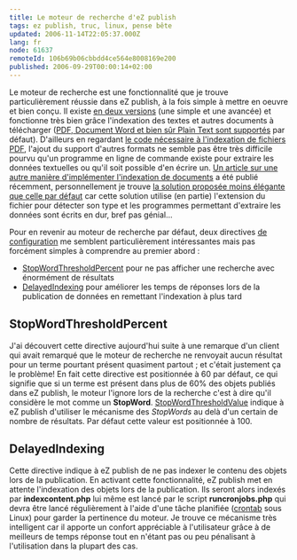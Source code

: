 ```yaml
---
title: Le moteur de recherche d'eZ publish
tags: ez publish, truc, linux, pense bête
updated: 2006-11-14T22:05:37.000Z
lang: fr
node: 61637
remoteId: 106b69b06cbbdd4ce564e8008169e200
published: 2006-09-29T00:00:14+02:00
---
```

 
Le moteur de recherche est une fonctionnalité que je trouve particulièrement réussie dans eZ publish, à la fois simple à mettre en oeuvre et bien conçu. Il existe [en deux versions](http://ez.no/doc/ez_publish/technical_manual/3_8/features/search_engine) (une simple et une avancée) et fonctionne très bien grâce l'indexation des textes et autres documents à télécharger ([PDF, Document Word et bien sûr Plain Text sont supportés](http://ez.no/products/ez_publish/documentation/configuration/configuration/search_engine/configuring_binary_file_indexing) par défaut). D'ailleurs en regardant [le code nécessaire à l'indexation de fichiers PDF](http://pubsvn.ez.no/websvn/filedetails.php?repname=nextgen&amp;path=/release/3.8.4/kernel/classes/datatypes/ezbinaryfile/plugins/ezpdfparser.php&amp;rev=0&amp;sc=1), l'ajout du support d'autres formats ne semble pas être très difficile pourvu qu'un programme en ligne de commande existe pour extraire les données textuelles ou qu'il soit possible d'en écrire un. [Un article sur une autre manière d'implémenter l'indexation de documents](http://ez.no/community/articles/indexing_multiple_binary_file_types) a été publié récemment, personnellement je trouve [la solution proposée moins élégante que celle par défaut](http://ez.no/community/articles/indexing_multiple_binary_file_types/creating_the_file_parser_plugin) car cette solution utilise (en partie) l'extension du fichier pour détecter son type et les programmes permettant d'extraire les données sont écrits en dur, bref pas génial...

 
Pour en revenir au moteur de recherche par défaut, deux directives [de configuration](http://ez.no/doc/ez_publish/technical_manual/3_8/reference/configuration_files/site_ini/searchsettings) me semblent particulièrement intéressantes mais pas forcément simples à comprendre au premier abord :

* [StopWordThresholdPercent](http://ez.no/doc/ez_publish/technical_manual/3_8/reference/configuration_files/site_ini/searchsettings/stopwordthresholdpercent) pour ne pas afficher une recherche avec énormément de résultats
* [DelayedIndexing](http://ez.no/doc/ez_publish/technical_manual/3_8/reference/configuration_files/site_ini/searchsettings/delayedindexing) pour améliorer les temps de réponses lors de la publication de données en remettant l'indexation à plus tard
 
  
## StopWordThresholdPercent

 
J'ai découvert cette directive aujourd'hui suite à une remarque d'un client qui avait remarqué que le moteur de recherche ne renvoyait aucun résultat pour un terme pourtant présent quasiment partout ; et c'était justement ça le problème! En fait cette directive est positionnée à 60 par défaut, ce qui signifie que si un terme est présent dans plus de 60% des objets publiés dans eZ publish, le moteur l'ignore lors de la recherche c'est à dire qu'il considère le mot comme un **StopWord**. [StopWordThresholdValue](http://ez.no/doc/ez_publish/technical_manual/3_8/reference/configuration_files/site_ini/searchsettings/stopwordthresholdvalue) indique à eZ publish d'utiliser le mécanisme des *StopWords* au delà d'un certain de nombre de résultats. Par défaut cette valeur est positionnée à 100.

   
## DelayedIndexing

 
Cette directive indique à eZ publish de ne pas indexer le contenu des objets lors de la publication. En activant cette fonctionnalité, eZ publish met en attente l'indexation des objets lors de la publication. Ils seront alors indexés par **indexcontent.php** lui même est lancé par le script **runcronjobs.php** qui devra être lancé régulièrement à l'aide d'une tâche planifiée ([crontab](http://pwet.fr/man/linux/formats/crontab) sous Linux) pour garder la pertinence du moteur. Je trouve ce mécanisme très intelligent car il apporte un confort appréciable à l'utilisateur grâce à de meilleurs de temps réponse tout en n'étant pas ou peu pénalisant à l'utilisation dans la plupart des cas.

 
